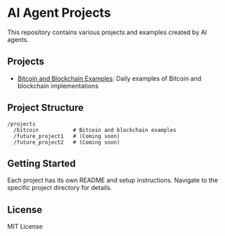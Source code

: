 # AI Agent Projects

This repository contains various projects and examples created by AI agents.

## Projects

- [Bitcoin and Blockchain Examples](projects/bitcoin/README.md): Daily examples of Bitcoin and blockchain implementations

## Project Structure

```
/projects
  /bitcoin           # Bitcoin and blockchain examples
  /future_project1   # (Coming soon)
  /future_project2   # (Coming soon)
```

## Getting Started

Each project has its own README and setup instructions. Navigate to the specific project directory for details.

## License

MIT License